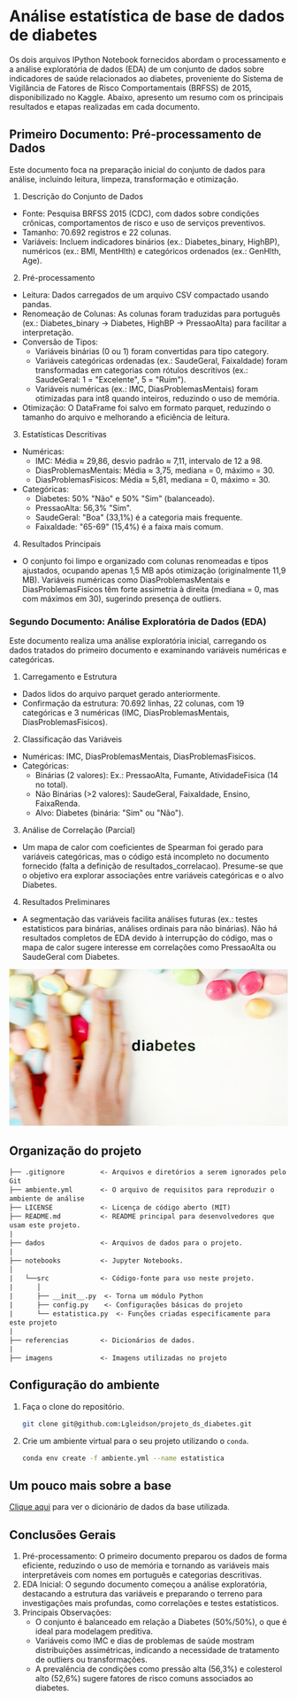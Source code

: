 # Análise estatística de base de dados de diabetes

Os dois arquivos IPython Notebook fornecidos abordam o processamento e a análise exploratória de dados (EDA) de um conjunto de dados sobre indicadores de saúde relacionados ao diabetes, proveniente do Sistema de Vigilância de Fatores de Risco Comportamentais (BRFSS) de 2015, disponibilizado no Kaggle. Abaixo, apresento um resumo com os principais resultados e etapas realizadas em cada documento.

## Primeiro Documento: Pré-processamento de Dados
Este documento foca na preparação inicial do conjunto de dados para análise, incluindo leitura, limpeza, transformação e otimização.

1. Descrição do Conjunto de Dados
* Fonte: Pesquisa BRFSS 2015 (CDC), com dados sobre condições crônicas, comportamentos de risco e uso de serviços preventivos.
* Tamanho: 70.692 registros e 22 colunas.
* Variáveis: Incluem indicadores binários (ex.: Diabetes_binary, HighBP), numéricos (ex.: BMI, MentHlth) e categóricos ordenados (ex.: GenHlth, Age).
2. Pré-processamento
* Leitura: Dados carregados de um arquivo CSV compactado usando pandas.
* Renomeação de Colunas: As colunas foram traduzidas para português (ex.: Diabetes_binary → Diabetes, HighBP → PressaoAlta) para facilitar a interpretação.
* Conversão de Tipos:
    * Variáveis binárias (0 ou 1) foram convertidas para tipo category.
    * Variáveis categóricas ordenadas (ex.: SaudeGeral, FaixaIdade) foram transformadas em categorias com rótulos descritivos (ex.: SaudeGeral: 1 = "Excelente", 5 = "Ruim").
    * Variáveis numéricas (ex.: IMC, DiasProblemasMentais) foram otimizadas para int8 quando inteiros, reduzindo o uso de memória.
* Otimização: O DataFrame foi salvo em formato parquet, reduzindo o tamanho do arquivo e melhorando a eficiência de leitura.
3. Estatísticas Descritivas
* Numéricas:
    * IMC: Média ≈ 29,86, desvio padrão ≈ 7,11, intervalo de 12 a 98.
    * DiasProblemasMentais: Média ≈ 3,75, mediana = 0, máximo = 30.
    * DiasProblemasFisicos: Média ≈ 5,81, mediana = 0, máximo = 30.
* Categóricas:
    * Diabetes: 50% "Não" e 50% "Sim" (balanceado).
    * PressaoAlta: 56,3% "Sim".
    * SaudeGeral: "Boa" (33,1%) é a categoria mais frequente.
    * FaixaIdade: "65-69" (15,4%) é a faixa mais comum.
4. Resultados Principais
* O conjunto foi limpo e organizado com colunas renomeadas e tipos ajustados, ocupando apenas 1,5 MB após otimização (originalmente 11,9 MB).
Variáveis numéricas como DiasProblemasMentais e DiasProblemasFisicos têm forte assimetria à direita (mediana = 0, mas com máximos em 30), sugerindo presença de outliers.

### Segundo Documento: Análise Exploratória de Dados (EDA)
Este documento realiza uma análise exploratória inicial, carregando os dados tratados do primeiro documento e examinando variáveis numéricas e categóricas.

1. Carregamento e Estrutura
* Dados lidos do arquivo parquet gerado anteriormente.
* Confirmação da estrutura: 70.692 linhas, 22 colunas, com 19 categóricas e 3 numéricas (IMC, DiasProblemasMentais, DiasProblemasFisicos).
2. Classificação das Variáveis
* Numéricas: IMC, DiasProblemasMentais, DiasProblemasFisicos.
* Categóricas:
    * Binárias (2 valores): Ex.: PressaoAlta, Fumante, AtividadeFisica (14 no total).
    * Não Binárias (>2 valores): SaudeGeral, FaixaIdade, Ensino, FaixaRenda.
    * Alvo: Diabetes (binária: "Sim" ou "Não").
3. Análise de Correlação (Parcial)
* Um mapa de calor com coeficientes de Spearman foi gerado para variáveis categóricas, mas o código está incompleto no documento fornecido (falta a definição de resultados_correlacao). Presume-se que o objetivo era explorar associações entre variáveis categóricas e o alvo Diabetes.
4. Resultados Preliminares
* A segmentação das variáveis facilita análises futuras (ex.: testes estatísticos para binárias, análises ordinais para não binárias).
Não há resultados completos de EDA devido à interrupção do código, mas o mapa de calor sugere interesse em correlações como PressaoAlta ou SaudeGeral com Diabetes.


![imagem](imagens/diabetes.jpg)

## Organização do projeto

```
├── .gitignore         <- Arquivos e diretórios a serem ignorados pelo Git
├── ambiente.yml       <- O arquivo de requisitos para reproduzir o ambiente de análise
├── LICENSE            <- Licença de código aberto (MIT)
├── README.md          <- README principal para desenvolvedores que usam este projeto.
|
├── dados              <- Arquivos de dados para o projeto.
|
├── notebooks          <- Jupyter Notebooks.
│
|   └──src             <- Código-fonte para uso neste projeto.
|      │
|      ├── __init__.py  <- Torna um módulo Python
|      ├── config.py    <- Configurações básicas do projeto
|      └── estatistica.py  <- Funções criadas especificamente para este projeto
|
├── referencias        <- Dicionários de dados.
|
├── imagens            <- Imagens utilizadas no projeto
```

## Configuração do ambiente

1. Faça o clone do repositório.

    ```bash
    git clone git@github.com:Lgleidson/projeto_ds_diabetes.git
    ```

2. Crie um ambiente virtual para o seu projeto utilizando o `conda`.

   ```bash
   conda env create -f ambiente.yml --name estatistica
   ```

## Um pouco mais sobre a base

[Clique aqui](referencias/01_dicionario_de_dados.md) para ver o dicionário de dados da base utilizada.

## Conclusões Gerais
1. Pré-processamento: O primeiro documento preparou os dados de forma eficiente, reduzindo o uso de memória e tornando as variáveis mais interpretáveis com nomes em português e categorias descritivas.
2. EDA Inicial: O segundo documento começou a análise exploratória, destacando a estrutura das variáveis e preparando o terreno para investigações mais profundas, como correlações e testes estatísticos.
3. Principais Observações:
    * O conjunto é balanceado em relação a Diabetes (50%/50%), o que é ideal para modelagem preditiva.
    * Variáveis como IMC e dias de problemas de saúde mostram distribuições assimétricas, indicando a necessidade de tratamento de outliers ou transformações.
    * A prevalência de condições como pressão alta (56,3%) e colesterol alto (52,6%) sugere fatores de risco comuns associados ao diabetes.

